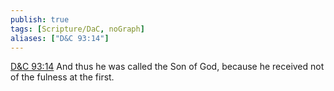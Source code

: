 ```yaml
---
publish: true
tags: [Scripture/DaC, noGraph]
aliases: ["D&C 93:14"]
---
```

[D&C 93:14](https://churchofjesuschrist.org/study/scriptures/dc-testament/dc/93?lang=eng&id=p14#p14) And thus he was called the Son of God, because he received not of the fulness at the first.
